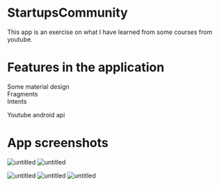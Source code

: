 # StartupsCommunity
This app is an exercise on what I have learned from some courses from youtube.
# Features in the application
Some material design <br>
Fragments <br>
Intents <br>

Youtube android api
# App screenshots
![untitled](https://user-images.githubusercontent.com/30288171/50665339-ea406a80-0fb8-11e9-8a8f-ccdade337a8c.png)
![untitled](https://user-images.githubusercontent.com/30288171/50665439-60dd6800-0fb9-11e9-9d13-67b26947cc05.png)

![untitled](https://user-images.githubusercontent.com/30288171/50665378-21168080-0fb9-11e9-9e29-4d105aff3178.png)
![untitled](https://user-images.githubusercontent.com/30288171/50665932-45735c80-0fbb-11e9-8f88-f451efd84ddd.png)
![untitled](https://user-images.githubusercontent.com/30288171/50665478-7c487300-0fb9-11e9-9e10-20148d2aff1f.png)



